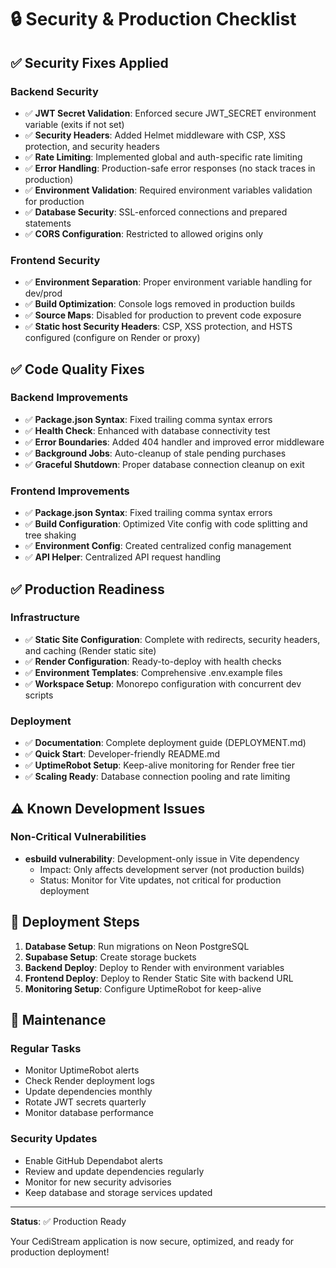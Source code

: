# 🔒 Security & Production Checklist

## ✅ Security Fixes Applied

### Backend Security
- ✅ **JWT Secret Validation**: Enforced secure JWT_SECRET environment variable (exits if not set)
- ✅ **Security Headers**: Added Helmet middleware with CSP, XSS protection, and security headers
- ✅ **Rate Limiting**: Implemented global and auth-specific rate limiting
- ✅ **Error Handling**: Production-safe error responses (no stack traces in production)
- ✅ **Environment Validation**: Required environment variables validation for production
- ✅ **Database Security**: SSL-enforced connections and prepared statements
- ✅ **CORS Configuration**: Restricted to allowed origins only

### Frontend Security
- ✅ **Environment Separation**: Proper environment variable handling for dev/prod
- ✅ **Build Optimization**: Console logs removed in production builds
- ✅ **Source Maps**: Disabled for production to prevent code exposure
 - ✅ **Static host Security Headers**: CSP, XSS protection, and HSTS configured (configure on Render or proxy)

## ✅ Code Quality Fixes

### Backend Improvements
- ✅ **Package.json Syntax**: Fixed trailing comma syntax errors
- ✅ **Health Check**: Enhanced with database connectivity test
- ✅ **Error Boundaries**: Added 404 handler and improved error middleware
- ✅ **Background Jobs**: Auto-cleanup of stale pending purchases
- ✅ **Graceful Shutdown**: Proper database connection cleanup on exit

### Frontend Improvements
- ✅ **Package.json Syntax**: Fixed trailing comma syntax errors
- ✅ **Build Configuration**: Optimized Vite config with code splitting and tree shaking
- ✅ **Environment Config**: Created centralized config management
- ✅ **API Helper**: Centralized API request handling

## ✅ Production Readiness

### Infrastructure
- ✅ **Static Site Configuration**: Complete with redirects, security headers, and caching (Render static site)
- ✅ **Render Configuration**: Ready-to-deploy with health checks
- ✅ **Environment Templates**: Comprehensive .env.example files
- ✅ **Workspace Setup**: Monorepo configuration with concurrent dev scripts

### Deployment
- ✅ **Documentation**: Complete deployment guide (DEPLOYMENT.md)
- ✅ **Quick Start**: Developer-friendly README.md
- ✅ **UptimeRobot Setup**: Keep-alive monitoring for Render free tier
- ✅ **Scaling Ready**: Database connection pooling and rate limiting

## ⚠️ Known Development Issues

### Non-Critical Vulnerabilities
- **esbuild vulnerability**: Development-only issue in Vite dependency
  - Impact: Only affects development server (not production builds)
  - Status: Monitor for Vite updates, not critical for production deployment
  
## 🚀 Deployment Steps

1. **Database Setup**: Run migrations on Neon PostgreSQL
2. **Supabase Setup**: Create storage buckets
3. **Backend Deploy**: Deploy to Render with environment variables
4. **Frontend Deploy**: Deploy to Render Static Site with backend URL
5. **Monitoring Setup**: Configure UptimeRobot for keep-alive

## 🔧 Maintenance

### Regular Tasks
- Monitor UptimeRobot alerts
- Check Render deployment logs
- Update dependencies monthly
- Rotate JWT secrets quarterly
- Monitor database performance

### Security Updates
- Enable GitHub Dependabot alerts
- Review and update dependencies regularly
- Monitor for new security advisories
- Keep database and storage services updated

---

**Status**: ✅ Production Ready

Your CediStream application is now secure, optimized, and ready for production deployment!